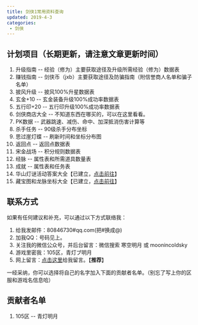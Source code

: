 ```yaml
---
title: 剑侠1常用资料查询
updated: 2019-4-3
categories:
 - 剑侠
---
```


## 计划项目（长期更新，请注意文章更新时间）

1. 升级指南 -- 经验（修为）主要获取途径及升级所需经验（修为）数据表
2. 赚钱指南 -- 剑侠币（jxb）主要获取途径及防骗指南（附信誉商人名单和骗子名单）
3. 披风升级 -- 披风100%升星数据表
4. 玄金+10 -- 玄金装备升级100%成功率数据表
5. 五行印+20 -- 五行印升级100%成功率数据表
6. 剑侠商店大全 -- 不知道东西在哪买的，可以在这里看看。
7. PK数据 -- 武器跳速、减伤、命中、加深抵消伤害计算等
8. 杀手任务 -- 90级杀手分布坐标
9. 思过崖灯蝶 -- 刷新时间和坐标分布图
10. 返回点 -- 返回点数据表
11. 宋金战场 -- 积分规则数据表
12. 经脉 -- 属性表和所需道具数量表
13. 成就 -- 属性表和任务表
14. 华山灯谜活动答案大全【已建立，[点击前往](https://www.jiluzhe.net/%E5%89%91%E4%BE%A0/2019/03/19/jx-dengmi/)】
15. 藏宝图和龙脉坐标大全【已建立，[点击前往](https://www.jiluzhe.net/%E5%89%91%E4%BE%A0/2019/03/23/longmai-cangbaotu/)】

## 联系方式

如果有任何建议和补充，可以通过以下方式联络我：

1. 给我发邮件：80846730#qq.com(把#换成@)
2. 加我QQ：号码见上。
3. 关注我的微信公众号，并后台留言：微信搜索 寒空明月 或 moonincoldsky
4. 游戏里密我：105区，青灯ブ明月
5. 网上留言：[点击这里](https://support.qq.com/products/57508)给我留言。【**推荐**】

一经采纳，你可以选择将自己的名字加入下面的贡献者名单。（别忘了写上你的区服和游戏名信息哈）

## 贡献者名单

1. 105区 -- 青灯明月